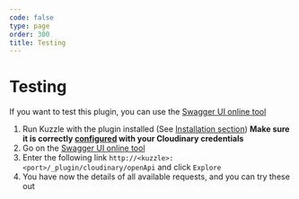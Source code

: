 ```yaml
--- 
code: false
type: page
order: 300
title: Testing
---
```


# Testing 

If you want to test this plugin, you can use the [Swagger UI online tool](https://petstore.swagger.io)

1) Run Kuzzle with the plugin installed (See [Installation section](/official-plugins/cloudinary/1/essentials/installation)) **Make sure it is correctly [configured](/official-plugins/cloudinary/1/essentials/installation#configuration) with your Cloudinary credentials**
2) Go on the [Swagger UI online tool](https://petstore.swagger.io)
3) Enter the following link `http://<kuzzle>:<port>/_plugin/cloudinary/openApi` and click `Explore`
4) You have now the details of all available requests, and you can try these out